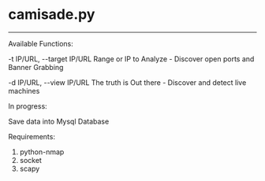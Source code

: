 # camisade.py
-------------------------------------------------

Available Functions:

-t IP/URL, --target IP/URL    Range or IP to Analyze - Discover open ports and Banner Grabbing


-d IP/URL, --view IP/URL      The truth is Out there - Discover and detect live machines

In progress:

Save data into Mysql Database


Requirements:

1. python-nmap
2. socket
3. scapy


